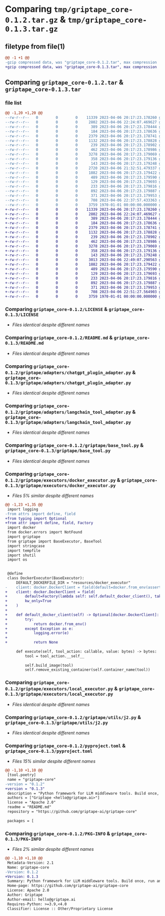 # Comparing `tmp/griptape_core-0.1.2.tar.gz` & `tmp/griptape_core-0.1.3.tar.gz`

## filetype from file(1)

```diff
@@ -1 +1 @@
-gzip compressed data, was "griptape_core-0.1.2.tar", max compression
+gzip compressed data, was "griptape_core-0.1.3.tar", max compression
```

## Comparing `griptape_core-0.1.2.tar` & `griptape_core-0.1.3.tar`

### file list

```diff
@@ -1,20 +1,20 @@
--rw-r--r--   0        0        0    11339 2023-04-06 20:17:23.178260 griptape_core-0.1.2/LICENSE
--rw-r--r--   0        0        0     2802 2023-04-06 22:24:07.469627 griptape_core-0.1.2/README.md
--rw-r--r--   0        0        0      389 2023-04-06 20:17:23.178444 griptape_core-0.1.2/griptape/__init__.py
--rw-r--r--   0        0        0      184 2023-04-06 20:17:23.178636 griptape_core-0.1.2/griptape/adapters/__init__.py
--rw-r--r--   0        0        0     2379 2023-04-06 20:17:23.178741 griptape_core-0.1.2/griptape/adapters/chatgpt_plugin_adapter.py
--rw-r--r--   0        0        0     1132 2023-04-06 20:17:23.178828 griptape_core-0.1.2/griptape/adapters/langchain_tool_adapter.py
--rw-r--r--   0        0        0      239 2023-04-06 20:17:23.178902 griptape_core-0.1.2/griptape/base_adapter.py
--rw-r--r--   0        0        0      462 2023-04-06 20:17:23.178986 griptape_core-0.1.2/griptape/base_executor.py
--rw-r--r--   0        0        0     3278 2023-04-06 20:17:23.179069 griptape_core-0.1.2/griptape/base_tool.py
--rw-r--r--   0        0        0      358 2023-04-06 20:17:23.179136 griptape_core-0.1.2/griptape/decorators.py
--rw-r--r--   0        0        0      143 2023-04-06 20:17:23.179248 griptape_core-0.1.2/griptape/executors/__init__.py
--rw-r--r--   0        0        0     2720 2023-04-06 21:32:51.479337 griptape_core-0.1.2/griptape/executors/docker_executor.py
--rw-r--r--   0        0        0     1882 2023-04-06 20:17:23.179422 griptape_core-0.1.2/griptape/executors/local_executor.py
--rw-r--r--   0        0        0      489 2023-04-06 20:17:23.179590 griptape_core-0.1.2/griptape/resources/chatgpt_plugin_adapter/ai-plugin.json.j2
--rw-r--r--   0        0        0      129 2023-04-06 20:17:23.179693 griptape_core-0.1.2/griptape/resources/docker_executor/Dockerfile
--rw-r--r--   0        0        0      233 2023-04-06 20:17:23.179816 griptape_core-0.1.2/griptape/utils/__init__.py
--rw-r--r--   0        0        0      892 2023-04-06 20:17:23.179887 griptape_core-0.1.2/griptape/utils/j2.py
--rw-r--r--   0        0        0      371 2023-04-06 20:17:23.179953 griptape_core-0.1.2/griptape/utils/manifest_validator.py
--rw-r--r--   0        0        0      708 2023-04-06 22:37:57.433363 griptape_core-0.1.2/pyproject.toml
--rw-r--r--   0        0        0     3759 1970-01-01 00:00:00.000000 griptape_core-0.1.2/PKG-INFO
+-rw-r--r--   0        0        0    11339 2023-04-06 20:17:23.178260 griptape_core-0.1.3/LICENSE
+-rw-r--r--   0        0        0     2802 2023-04-06 22:24:07.469627 griptape_core-0.1.3/README.md
+-rw-r--r--   0        0        0      389 2023-04-06 20:17:23.178444 griptape_core-0.1.3/griptape/__init__.py
+-rw-r--r--   0        0        0      184 2023-04-06 20:17:23.178636 griptape_core-0.1.3/griptape/adapters/__init__.py
+-rw-r--r--   0        0        0     2379 2023-04-06 20:17:23.178741 griptape_core-0.1.3/griptape/adapters/chatgpt_plugin_adapter.py
+-rw-r--r--   0        0        0     1132 2023-04-06 20:17:23.178828 griptape_core-0.1.3/griptape/adapters/langchain_tool_adapter.py
+-rw-r--r--   0        0        0      239 2023-04-06 20:17:23.178902 griptape_core-0.1.3/griptape/base_adapter.py
+-rw-r--r--   0        0        0      462 2023-04-06 20:17:23.178986 griptape_core-0.1.3/griptape/base_executor.py
+-rw-r--r--   0        0        0     3278 2023-04-06 20:17:23.179069 griptape_core-0.1.3/griptape/base_tool.py
+-rw-r--r--   0        0        0      358 2023-04-06 20:17:23.179136 griptape_core-0.1.3/griptape/decorators.py
+-rw-r--r--   0        0        0      143 2023-04-06 20:17:23.179248 griptape_core-0.1.3/griptape/executors/__init__.py
+-rw-r--r--   0        0        0     3013 2023-04-06 22:49:07.290563 griptape_core-0.1.3/griptape/executors/docker_executor.py
+-rw-r--r--   0        0        0     1882 2023-04-06 20:17:23.179422 griptape_core-0.1.3/griptape/executors/local_executor.py
+-rw-r--r--   0        0        0      489 2023-04-06 20:17:23.179590 griptape_core-0.1.3/griptape/resources/chatgpt_plugin_adapter/ai-plugin.json.j2
+-rw-r--r--   0        0        0      129 2023-04-06 20:17:23.179693 griptape_core-0.1.3/griptape/resources/docker_executor/Dockerfile
+-rw-r--r--   0        0        0      233 2023-04-06 20:17:23.179816 griptape_core-0.1.3/griptape/utils/__init__.py
+-rw-r--r--   0        0        0      892 2023-04-06 20:17:23.179887 griptape_core-0.1.3/griptape/utils/j2.py
+-rw-r--r--   0        0        0      371 2023-04-06 20:17:23.179953 griptape_core-0.1.3/griptape/utils/manifest_validator.py
+-rw-r--r--   0        0        0      708 2023-04-06 22:51:27.564903 griptape_core-0.1.3/pyproject.toml
+-rw-r--r--   0        0        0     3759 1970-01-01 00:00:00.000000 griptape_core-0.1.3/PKG-INFO
```

### Comparing `griptape_core-0.1.2/LICENSE` & `griptape_core-0.1.3/LICENSE`

 * *Files identical despite different names*

### Comparing `griptape_core-0.1.2/README.md` & `griptape_core-0.1.3/README.md`

 * *Files identical despite different names*

### Comparing `griptape_core-0.1.2/griptape/adapters/chatgpt_plugin_adapter.py` & `griptape_core-0.1.3/griptape/adapters/chatgpt_plugin_adapter.py`

 * *Files identical despite different names*

### Comparing `griptape_core-0.1.2/griptape/adapters/langchain_tool_adapter.py` & `griptape_core-0.1.3/griptape/adapters/langchain_tool_adapter.py`

 * *Files identical despite different names*

### Comparing `griptape_core-0.1.2/griptape/base_tool.py` & `griptape_core-0.1.3/griptape/base_tool.py`

 * *Files identical despite different names*

### Comparing `griptape_core-0.1.2/griptape/executors/docker_executor.py` & `griptape_core-0.1.3/griptape/executors/docker_executor.py`

 * *Files 5% similar despite different names*

```diff
@@ -1,23 +1,35 @@
 import logging
-from attrs import define, field
+from typing import Optional
+from attr import define, field, Factory
 import docker
 from docker.errors import NotFound
 import griptape
 from griptape import BaseExecutor, BaseTool
 import stringcase
 import tempfile
 import shutil
 import os
 
 
 @define
 class DockerExecutor(BaseExecutor):
     DEFAULT_DOCKERFILE_DIR = "resources/docker_executor"
-    client: docker.DockerClient = field(default=docker.from_env(assert_hostname=False), kw_only=True)
+    client: docker.DockerClient = field(
+        default=Factory(lambda self: self.default_docker_client(), takes_self=True),
+        kw_only=True
+    )
+
+    def default_docker_client(self) -> Optional[docker.DockerClient]:
+        try:
+            return docker.from_env()
+        except Exception as e:
+            logging.error(e)
+
+            return None
 
     def execute(self, tool_action: callable, value: bytes) -> bytes:
         tool = tool_action.__self__
 
         self.build_image(tool)
         self.remove_existing_container(self.container_name(tool))
```

### Comparing `griptape_core-0.1.2/griptape/executors/local_executor.py` & `griptape_core-0.1.3/griptape/executors/local_executor.py`

 * *Files identical despite different names*

### Comparing `griptape_core-0.1.2/griptape/utils/j2.py` & `griptape_core-0.1.3/griptape/utils/j2.py`

 * *Files identical despite different names*

### Comparing `griptape_core-0.1.2/pyproject.toml` & `griptape_core-0.1.3/pyproject.toml`

 * *Files 15% similar despite different names*

```diff
@@ -1,10 +1,10 @@
 [tool.poetry]
 name = "griptape-core"
-version = "0.1.2"
+version = "0.1.3"
 description = "Python framework for LLM middleware tools. Build once, run anywhere."
 authors = ["Griptape <hello@griptape.ai>"]
 license = "Apache 2.0"
 readme = "README.md"
 repository = "https://github.com/griptape-ai/griptape-core"
 
 packages = [
```

### Comparing `griptape_core-0.1.2/PKG-INFO` & `griptape_core-0.1.3/PKG-INFO`

 * *Files 2% similar despite different names*

```diff
@@ -1,10 +1,10 @@
 Metadata-Version: 2.1
 Name: griptape-core
-Version: 0.1.2
+Version: 0.1.3
 Summary: Python framework for LLM middleware tools. Build once, run anywhere.
 Home-page: https://github.com/griptape-ai/griptape-core
 License: Apache 2.0
 Author: Griptape
 Author-email: hello@griptape.ai
 Requires-Python: >=3.9,<4.0
 Classifier: License :: Other/Proprietary License
```


